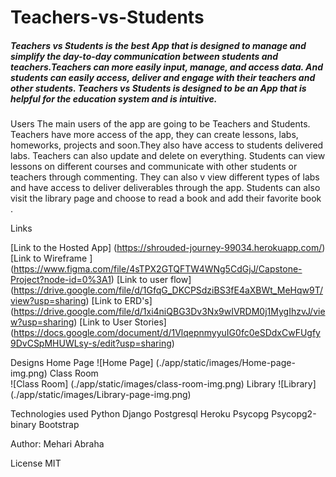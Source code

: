 # Teachers-vs-Students

##### Teachers vs Students is the best App that is designed to manage and simplify the day-to-day communication between students and teachers.Teachers can more easily input, manage, and access  data. And students can easily access, deliver and engage with their teachers and other students. Teachers vs Students is designed to be an App that is helpful for the education system and is intuitive.

Users
The main users of the app are going to be Teachers and Students.
Teachers have more access of the app, they can create lessons, labs, homeworks, projects and soon.They also have access to students delivered labs. Teachers can also update and delete on everything.
Students can view lessons on different courses and communicate with other students or teachers through commenting. They can also v view different types of labs and have access to deliver deliverables through the app. Students can also visit the library page and choose to read a book and add their favorite book .

Links

[Link to the Hosted App] (https://shrouded-journey-99034.herokuapp.com/)
[Link to Wireframe ] (https://www.figma.com/file/4sTPX2GTQFTW4WNg5CdGjJ/Capstone-Project?node-id=0%3A1)
[Link to user flow] (https://drive.google.com/file/d/1GfqG_DKCPSdziBS3fE4aXBWt_MeHqw9T/view?usp=sharing)
[Link to ERD's] (https://drive.google.com/file/d/1xi4niQBG3Dv3Nx9wIVRDM0j1MygIhzvJ/view?usp=sharing)
[Link to User Stories] (https://docs.google.com/document/d/1VlqepnmyyuIG0fc0eSDdxCwFUgfy9DvCSpMHUWLsy-s/edit?usp=sharing)

Designs
Home Page
![Home Page] (./app/static/images/Home-page-img.png)
Class Room  
![Class Room] (./app/static/images/class-room-img.png)
Library 
![Library] (./app/static/images/Library-page-img.png)

Technologies used
Python
Django
Postgresql
Heroku
Psycopg
Psycopg2-binary
Bootstrap

Author: 
Mehari Abraha

License MIT